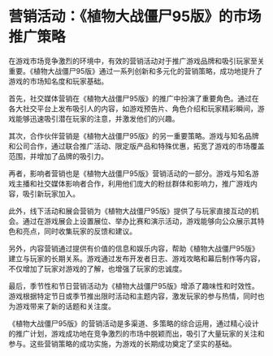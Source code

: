 # 营销活动：《植物大战僵尸95版》的市场推广策略

在游戏市场竞争激烈的环境中，有效的营销活动对于推广游戏品牌和吸引玩家至关重要。《植物大战僵尸95版》通过一系列创新和多元化的营销策略，成功地提升了游戏的市场知名度和玩家基础。

首先，社交媒体营销在《植物大战僵尸95版》的推广中扮演了重要角色。通过在各大社交平台上发布吸引人的内容，如游戏预告片、角色介绍和玩家精彩瞬间，游戏能够迅速吸引潜在玩家的注意，并激发他们的兴趣。

其次，合作伙伴营销是《植物大战僵尸95版》的另一重要策略。游戏与知名品牌和公司合作，通过联合推广活动、限定版产品和特殊优惠，拓宽了游戏的市场覆盖范围，并增加了品牌的吸引力。

再者，影响者营销也是《植物大战僵尸95版》营销活动的一部分。游戏与知名游戏主播和社交媒体影响者合作，利用他们庞大的粉丝群体和影响力，推广游戏内容，吸引新玩家加入。

此外，线下活动和展会营销为《植物大战僵尸95版》提供了与玩家直接互动的机会。通过在游戏展会上设置展位、举办比赛和演示活动，游戏能够向公众展示其特色和亮点，同时收集玩家的反馈和建议。

另外，内容营销通过提供有价值的信息和娱乐内容，帮助《植物大战僵尸95版》建立与玩家的长期关系。游戏通过发布开发者日志、游戏攻略和幕后制作等内容，不仅增加了玩家对游戏的了解，也增强了玩家的忠诚度。

最后，季节性和节日营销活动为《植物大战僵尸95版》增添了趣味性和时效性。游戏根据特定节日或季节推出限时活动和主题内容，激发玩家的参与热情，同时也为游戏带来了新的话题和关注度。

《植物大战僵尸95版》的营销活动是多渠道、多策略的综合运用，通过精心设计的推广计划，游戏成功地在竞争激烈的市场中脱颖而出，吸引了大量玩家的关注和参与。这些营销策略的成功实施，为游戏的长期成功奠定了坚实的基础。